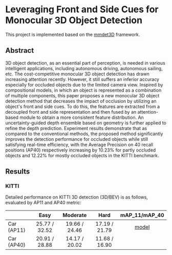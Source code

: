# Leveraging Front and Side Cues for Monocular 3D Object Detection

This project is implemented based on the [mmdet3D](https://github.com/open-mmlab/mmdetection3d) framework.

## Abstract

<!-- [ALGORITHM] -->

3D object detection, as an essential part of perception, is needed in various intelligent applications, including autonomous driving, autonomous sailing, etc. The cost-competitive monocular 3D object detection has drawn increasing attention recently. However, it still suffers an inferior accuracy especially for occluded objects due to the limited camera view. Inspired by compositional models, in which an object is represented as a combination of multiple components, this paper proposes a new monocular 3D object detection method that decreases the impact of occlusion by utilizing an object's front and side cues. To do this, the features are extracted from a decoupled front and side representation and then fused by an attention-based module to obtain a more consistent feature distribution. An uncertainty-guided depth ensemble based on geometry is further applied to refine the depth prediction. Experiment results demonstrate that as compared to the conventional methods, the proposed method significantly improves the detection performance for occluded objects while still satisfying real-time efficiency, with the Average Precision on 40 recall positions (AP40) respectively increasing by 10.23% for partly occluded objects and 12.22% for mostly occluded objects in the KITTI benchmark. 
## Results

### KITTI

Detailed performance on KITTI 3D detection (3D/BEV) is as follows, evaluated by AP11 and AP40 metric:

|             |     Easy      |    Moderate    |     Hard      | mAP_11/mAP_40 |
|-------------|:-------------:|:--------------:|:-------------:|:-------------:|
| Car (AP11)  | 25.77 / 32.52 | 19.66 / 24.46  | 17.19 / 21.79 |[model](https://drive.google.com/file/d/1l43RYQnUhUJnumdKxHlTkIP030gIBPE9/view?usp=sharing)|
| Car (AP40)  | 20.91 / 28.88 | 14.17 / 20.02  | 11.68 / 16.90 ||
